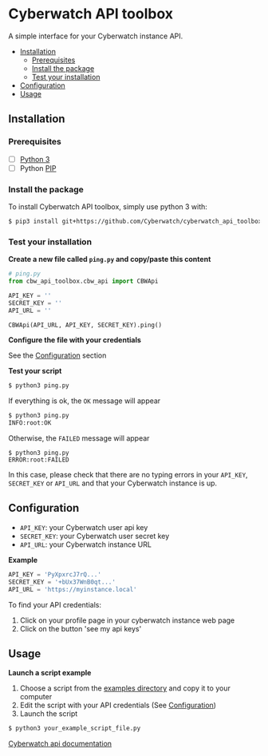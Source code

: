 # Cyberwatch API toolbox

A simple interface for your Cyberwatch instance API.

<!-- START doctoc generated TOC please keep comment here to allow auto update -->
<!-- DON'T EDIT THIS SECTION, INSTEAD RE-RUN doctoc TO UPDATE -->


- [Installation](#installation)
  - [Prerequisites](#prerequisites)
  - [Install the package](#install-the-package)
  - [Test your installation](#test-your-installation)
- [Configuration](#configuration)
- [Usage](#usage)

<!-- END doctoc generated TOC please keep comment here to allow auto update -->

## Installation

### Prerequisites
- [ ] [Python 3](https://www.python.org/)
- [ ] Python [PIP](https://pypi.org/project/pip/)

### Install the package

To install Cyberwatch API toolbox, simply use python 3 with:

```bash
$ pip3 install git+https://github.com/Cyberwatch/cyberwatch_api_toolbox
```

### Test your installation

**Create a new file called `ping.py` and copy/paste this content**

```python
# ping.py
from cbw_api_toolbox.cbw_api import CBWApi

API_KEY = ''
SECRET_KEY = ''
API_URL = ''

CBWApi(API_URL, API_KEY, SECRET_KEY).ping()
```

**Configure the file with your credentials**

See the [Configuration](#configuration) section

**Test your script**

```bash
$ python3 ping.py
```

If everything is ok, the `OK` message will appear

```bash
$ python3 ping.py
INFO:root:OK
```

Otherwise, the `FAILED` message will appear

```
$ python3 ping.py
ERROR:root:FAILED
```

In this case, please check that there are no typing errors in your `API_KEY`, `SECRET_KEY` or `API_URL` and that your Cyberwatch instance is up.

## Configuration

- `API_KEY`: your Cyberwatch user api key
- `SECRET_KEY`: your Cyberwatch user secret key
- `API_URL`: your Cyberwatch instance URL

**Example**

```python
API_KEY = 'PyXpxrcJ7rQ...'
SECRET_KEY = '+bUx37WnB0qt...'
API_URL = 'https://myinstance.local'
```

To find your API credentials:
  1. Click on your profile page in your cyberwatch instance web page
  2. Click on the button 'see my api keys'

## Usage

**Launch a script example**

1. Choose a script from the [examples directory](examples) and copy it to your computer
2. Edit the script with your API credentials (See [Configuration](#configuration))
3. Launch the script

```bash
$ python3 your_example_script_file.py
```

[Cyberwatch api documentation](./documentation.md)
